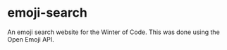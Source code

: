 # emoji-search

An emoji search website for the Winter of Code. This was done using the Open Emoji API.